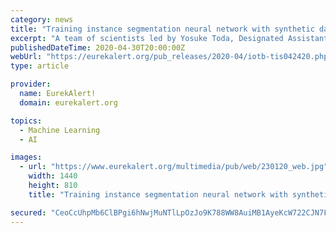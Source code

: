 ```yaml
---
category: news
title: "Training instance segmentation neural network with synthetic datasets for seed phenotyping"
excerpt: "A team of scientists led by Yosuke Toda, Designated Assistant Professor at the Institute of Transformative Bio-Molecules (WPI-ITbM), Nagoya University, and Fumio Okura, Assistant Professor at the Institute of Scientific and Industrial Research,"
publishedDateTime: 2020-04-30T20:00:00Z
webUrl: "https://eurekalert.org/pub_releases/2020-04/iotb-tis042420.php"
type: article

provider:
  name: EurekAlert!
  domain: eurekalert.org

topics:
  - Machine Learning
  - AI

images:
  - url: "https://www.eurekalert.org/multimedia/pub/web/230120_web.jpg"
    width: 1440
    height: 810
    title: "Training instance segmentation neural network with synthetic datasets for seed phenotyping"

secured: "CeoCcUhpMb6ClBPgi6hNwjMuNTlLpOzJo9K788WW8AuiMB1AyeKcW722CJN7FcLIYxiWkEWzpotIi4NoocfNQfxLXmjWXxMvNeQBntID5LHE5wNtVzBEbwT3m/cuGHAgh5ZD0O+5kUtto/6rqkz2rCpVQ+WKjXxb/C67P/TANHfY48gofq6BfA5kT9jsMHNL9UJIOzpy2wZxZefZFs+51NSrKgIdWdDN6dSjIX21C2deMWyzKsk1+y9iHo/7iiYi50W8xes84akYwMMyEd0JVkNoEdsUs0hEtQN/GusrklPXfdszE6v0QVLDzYIHdGe4nWVuTNPYhm7PIqpMhdqI3fM0aFaS5KUW3JMYJ1kZgkQcZQDuvhlNqXzqbTNuc2VN25zsdeW5m1VjXSx9r29YnI6lZ+OmJ+TcAsg1vxrhCbvCLJ7r3oRSCm6UuypT4z+5/9Smenl4MXbGojorBfckoRcEWuTAe6I1bFU+AJ/DHaU=;noH108fCGQ16iGduOPtAeA=="
---
```


